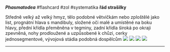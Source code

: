 ***Phasmatodea*** #flashcard #zol #systematika
**řád strašilky**

Středně velký až velký hmyz, tělo podobné větvičkám nebo zploštělé jako list, prognátní hlava s mandibuly, složené oči malé a umístěné na boku hlavy, přední křídla přeměněna v tegminy, zadní křídla široká po okraji zpevněná, nohy prodloužené a uzpůsobené k chůzi, cerky jednosegmentové, vývojová stádia podobná dospělcům
![](Pasted%20image%2020210615213929.png) ![](Pasted%20image%2020210615213933.png) ![](Pasted%20image%2020210615213938.png) ![](Pasted%20image%2020210615213941.png)


---
	